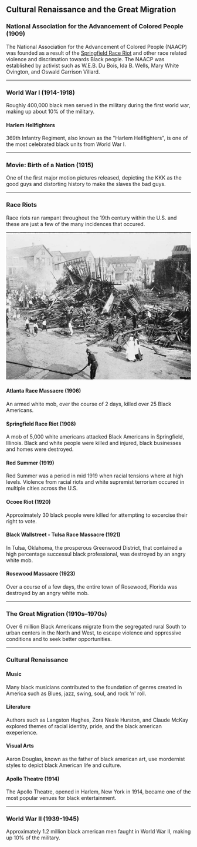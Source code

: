## Cultural Renaissance and the Great Migration

### National Association for the Advancement of Colored People (1909)
The National Association for the Advancement of Colored People (NAACP) was founded as a result of the [Springfield Race Riot](#springfield-race-riot-1908) and other race related violence and discrimation towards Black people.  The NAACP was established by activist such as W.E.B. Du Bois, Ida B. Wells, Mary White Ovington, and Oswald Garrison Villard.

---

### World War I (1914-1918)
Roughly 400,000 black men served in the military during the first world war, making up about 10% of the military.

#### Harlem Hellfighters
369th Infantry Regiment, also known as the "Harlem Hellfighters", is one of the most celebrated black units from World War I.

---

### Movie: Birth of a Nation (1915)
One of the first major motion pictures released, depicting the KKK as the good guys and distorting history to make the slaves the bad guys.

---

### Race Riots

Race riots ran rampant throughout the 19th century within the U.S. and these are just a few of the many incidences that occured.

![Chicago Race Riot](https://raw.githubusercontent.com/Chukobyte/black-history/main/assets/images/race_riots_aftermath.png)

#### Atlanta Race Massacre (1906)
An armed white mob, over the course of 2 days, killed over 25 Black Americans.

#### Springfield Race Riot (1908)
A mob of 5,000 white americans attacked Black Americans in Springfield, Illinois.  Black and white people were killed and injured, black businesses and homes were destroyed.

#### Red Summer (1919)
Red Summer was a period in mid 1919 when racial tensions where at high levels.  Violence from racial riots and white supremist terrorism occured in multiple cities across the U.S.

#### Ocoee Riot (1920)
Approximately 30 black people were killed for attempting to excercise their right to vote.

#### Black Wallstreet - Tulsa Race Massacre (1921)
In Tulsa, Oklahoma, the prosperous Greenwood District, that contained a high percentage successul black professional, was destroyed by an angry white mob.

#### Rosewood Massacre (1923)
Over a course of a few days, the entire town of Rosewood, Florida was destroyed by an angry white mob.

---

### The Great Migration (1910s–1970s)
Over 6 million Black Americans migrate from the segregated rural South to urban centers in the North and West, to escape violence and oppressive conditions and to seek better opportunities.

---

### Cultural Renaissance

#### Music
Many black musicians contributed to the foundation of genres created in America such as Blues, jazz, swing, soul, and rock 'n' roll.

#### Literature
Authors such as Langston Hughes, Zora Neale Hurston, and Claude McKay explored themes of racial identity, pride, and the black american exeperience.

#### Visual Arts
Aaron Douglas, known as the father of black american art, use mordernist styles to depict black American life and culture.

#### Apollo Theatre (1914)
The Apollo Theatre, opened in Harlem, New York in 1914, became one of the most popular venues for black entertainment.

---

### World War II (1939-1945)
Approximately 1.2 million black american men faught in World War II, making up 10% of the military.
